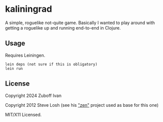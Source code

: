 # kaliningrad

A simple, roguelike not-quite game.  Basically I wanted to play around with getting a roguelike up and running end-to-end in Clojure.

## Usage

Requires Leiningen.

    lein deps (not sure if this is obligatory)
    lein run

## License

Copyright 2024 Zuboff Ivan

Copyright 2012 Steve Losh (see his ["zen"](https://github.com/sjl/zen) project used as base for this one)

MIT/X11 Licensed.

